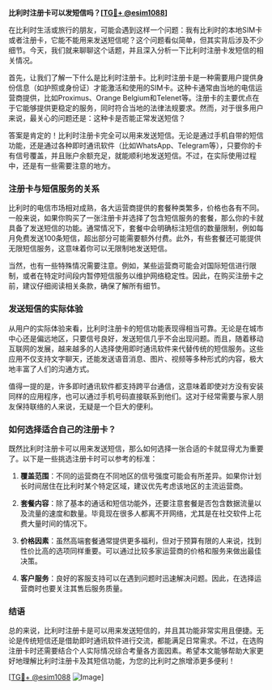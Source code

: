 **比利时注册卡可以发短信吗？[[TG💪+ @esim1088](https://t.me/s/esim1088)]**

在比利时生活或旅行的朋友，可能会遇到这样一个问题：我有比利时的本地SIM卡或者注册卡，它能不能用来发送短信呢？这个问题看似简单，但其实背后涉及不少细节。今天，我们就来聊聊这个话题，并且深入分析一下比利时注册卡发短信的相关情况。

首先，让我们了解一下什么是比利时注册卡。比利时注册卡是一种需要用户提供身份信息（如护照或身份证）才能激活和使用的SIM卡。这种卡通常由当地的电信运营商提供，比如Proximus、Orange Belgium和Telenet等。注册卡的主要优点在于它能够提供更稳定的服务，同时符合当地的法律法规要求。然而，对于很多用户来说，最关心的问题还是：这种卡是否能正常发送短信？

答案是肯定的！比利时注册卡完全可以用来发送短信。无论是通过手机自带的短信功能，还是通过各种即时通讯软件（比如WhatsApp、Telegram等），只要你的卡有信号覆盖，并且账户余额充足，就能顺利地发送短信。不过，在实际使用过程中，还是有一些需要注意的地方。

### 注册卡与短信服务的关系

比利时的电信市场相对成熟，各大运营商提供的套餐种类繁多，价格也各有不同。一般来说，如果你购买了一张注册卡并选择了包含短信服务的套餐，那么你的卡就具备了发送短信的功能。通常情况下，套餐中会明确标注短信的数量限制，例如每月免费发送100条短信，超出部分可能需要额外付费。此外，有些套餐还可能提供无限短信服务，这意味着你可以无限制地发送短信。

当然，也有一些特殊情况需要注意。例如，某些运营商可能会对国际短信进行限制，或者在特定时间段内暂停短信服务以维护网络稳定性。因此，在购买注册卡之前，建议仔细阅读相关条款，确保了解所有细节。

### 发送短信的实际体验

从用户的实际体验来看，比利时注册卡的短信功能表现得相当可靠。无论是在城市中心还是偏远地区，只要信号良好，发送短信几乎不会出现问题。而且，随着移动互联网的发展，越来越多的人选择使用即时通讯软件来代替传统的短信服务。这些应用不仅支持文字聊天，还能发送语音消息、图片、视频等多种形式的内容，极大地丰富了人们的沟通方式。

值得一提的是，许多即时通讯软件都支持跨平台通信，这意味着即使对方没有安装同样的应用程序，也可以通过手机号码直接联系到他们。这对于经常需要与家人朋友保持联络的人来说，无疑是一个巨大的便利。

### 如何选择适合自己的注册卡？

既然比利时注册卡可以用来发送短信，那么如何选择一张合适的卡就显得尤为重要了。以下是一些挑选注册卡时可以参考的标准：

1. **覆盖范围**：不同的运营商在不同地区的信号强度可能会有所差异。如果你计划长时间居住在比利时某个特定区域，建议优先考虑该地区的主流运营商。
   
2. **套餐内容**：除了基本的通话和短信功能外，还要注意套餐是否包含数据流量以及流量的速度和数量。毕竟现在很多人都离不开网络，尤其是在社交软件上花费大量时间的情况下。

3. **价格因素**：虽然高端套餐通常提供更多福利，但对于预算有限的人来说，找到性价比高的选项同样重要。可以通过比较多家运营商的价格和服务来做出最佳决策。

4. **客户服务**：良好的客服支持可以在遇到问题时迅速解决问题。因此，在选择运营商时也要关注其售后服务质量。

### 结语

总的来说，比利时注册卡是可以用来发送短信的，并且其功能非常实用且便捷。无论是传统短信还是借助即时通讯软件进行交流，都能满足日常需求。不过，在选购注册卡时还需要结合个人实际情况综合考量各方面因素。希望本文能够帮助大家更好地理解比利时注册卡及其短信功能，为您的比利时之旅增添更多便利！

[[TG💪+ @esim1088](https://t.me/s/esim1088) ![Image](https://i.postimg.cc/4NQfJmqS/Snipaste-2025-05-13-00-14-12.png)]